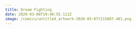 ```yaml
---
title: Dream Fighting
date: 2020-03-08T19:40:55.111Z
image: /comics/untitled_artwork-2020-03-07t215807.401.png
---
```

